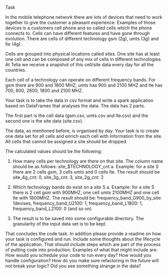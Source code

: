 
Task

In the mobile telephone network there are lots of devices that need to work together to give the customer a pleasant experience. 
Examples of those devices is a customers cell phone and so called cells which the phone connects to. 
Cells can have different features and have gone through evolution. 
There are cells of different technology 
	gsm (2g), 
	umts (3g) 
	and lte (4g).

Cells are grouped into physical locations called sites. 
One site has at least one cell and can be composed of any mix of cells in different technologies. 
At Telia we receive a snapshot of this cell/site data every day for all the countries.

Each cell of a technology can operate on different frequency bands. 
For 
	gsm there are 900 and 1800 MHZ, 
	umts has 900 and 2100 MHZ and 
	lte has 700, 800, 2600, 1800 and 2100 MHZ.

Your task is to take the data in csv format and write a spark application based on DataFrames that analyses the data. 
The data has 2 parts. 

The first part is the cell data (gsm.csv, umts.csv and lte.csv) and 
the second one is the site data (site.csv). 

The data, as mentioned before, is organised by day. Your task is to create one data set for all cells and enrich each cell with information from the site. 
All cells that cannot be assigned a site should be dropped.

The calculated values should be the following:
1. 	How many cells per technology are there on that site. The column name should be as follows: site_$TECHNOLOGY_cnt
	a. Example: for a site S there are 2 cells gsm, 3 cells umts and 0 cells lte. 
		The result should be site_4g_cnt: 0, site_3g_cnt: 3, site_2g_cnt: 2

2. 	Which technology bands do exist on a site S
	a. Example: for a site S there is 2 cell gsm with 900MHZ, one cell umts 2100MHZ and one cell lte with 1800MHZ. 
		The result should be: frequency_band_G900_by_site: 1devises, frequency_band_U2100: 1, frequency_band_L1800: 1, frequency_band_L2100: 0 (and so on)

3. 	The result is to be saved into some configurable directory. 
	The granularity of the input data set is to be kept.

That concludes the code task. 
In addition please provide a readme on how your task is configured and run. 
Include some thoughts about the lifecycle of the application. 
That should include steps which are part of the process of putting code into production. 
Examples of what that might include are: 
	How would you schedule your code to run every day? 
	How would you handle configuration? 
	How do you make sure refactoring in the future will not break your logic? 
	Did you see something strange in the data?

